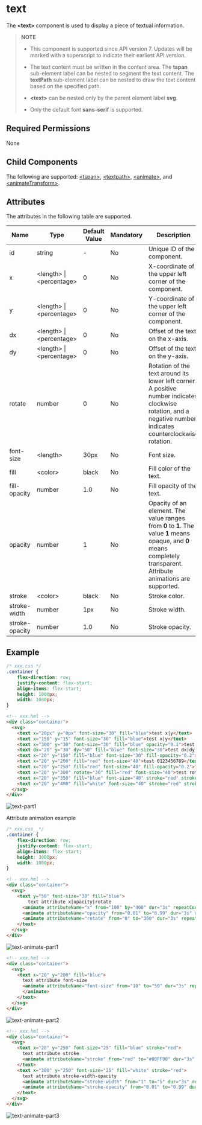 # text

The **\<text>** component is used to display a piece of textual information.


>  **NOTE**
>
>  - This component is supported since API version 7. Updates will be marked with a superscript to indicate their earliest API version.
>
>  - The text content must be written in the content area. The **tspan** sub-element label can be nested to segment the text content. The **textPath** sub-element label can be nested to draw the text content based on the specified path.
>
>  - **\<text>** can be nested only by the parent element label **svg**.
>
>  - Only the default font **sans-serif** is supported.

## Required Permissions

None


## Child Components

The following are supported: [\<tspan>](js-components-svg-tspan.md), [\<textpath>](js-components-svg-textpath.md), [\<animate>](js-components-svg-animate.md), and [\<animateTransform>](js-components-svg-animatetransform.md).


## Attributes

The attributes in the following table are supported.

| Name            | Type                                | Default Value  | Mandatory  | Description                                      |
| -------------- | ---------------------------------- | ----- | ---- | ---------------------------------------- |
| id             | string                             | -     | No   | Unique ID of the component.                                |
| x              | &lt;length&gt; \| &lt;percentage&gt; | 0     | No   | X-coordinate of the upper left corner of the component.                             |
| y              | &lt;length&gt; \| &lt;percentage&gt; | 0     | No   | Y-coordinate of the upper left corner of the component.                             |
| dx             | &lt;length&gt; \| &lt;percentage&gt; | 0     | No   | Offset of the text on the x-axis.                                |
| dy             | &lt;length&gt; \| &lt;percentage&gt; | 0     | No   | Offset of the text on the y-axis.                                |
| rotate         | number                             | 0     | No   | Rotation of the text around its lower left corner. A positive number indicates clockwise rotation, and a negative number indicates counterclockwise rotation.               |
| font-size      | &lt;length&gt;                     | 30px  | No   | Font size.                                |
| fill           | &lt;color&gt;                      | black | No   | Fill color of the text.                                  |
| fill-opacity   | number                             | 1.0   | No   | Fill opacity of the text.                                 |
| opacity        | number                             | 1     | No   | Opacity of an element. The value ranges from **0** to **1**. The value **1** means opaque, and **0** means completely transparent. Attribute animations are supported.|
| stroke         | &lt;color&gt;                      | black | No   | Stroke color.                             |
| stroke-width   | number                             | 1px   | No   | Stroke width.                                  |
| stroke-opacity | number                             | 1.0   | No   | Stroke opacity.                                 |


## Example

```css
/* xxx.css */
.container {    
    flex-direction: row;
    justify-content: flex-start;
    align-items: flex-start;
    height: 1000px;
    width: 1080px;
}
```

```html
<!-- xxx.hml -->
<div class="container">
  <svg>
    <text x="20px" y="0px" font-size="30" fill="blue">test x|y</text>
    <text x="150" y="15" font-size="30" fill="blue">test x|y</text>
    <text x="300" y="30" font-size="30" fill="blue" opacity="0.1">test opacity</text>
    <text dx="20" y="30" dy="50" fill="blue" font-size="30">test dx|dy|fill|font-size</text>
    <text x="20" y="150" fill="blue" font-size="30" fill-opacity="0.2">test fill-opacity</text>
    <text x="20" y="200" fill="red" font-size="40">test 0123456789</text>
    <text x="20" y="250" fill="red" font-size="40" fill-opacity="0.2">Test</text>
    <text x="20" y="300" rotate="30" fill="red" font-size="40">test rotate</text>
    <text x="20" y="350" fill="blue" font-size="40" stroke="red" stroke-width="2">test stroke</text>
    <text x="20" y="400" fill="white" font-size="40" stroke="red" stroke-width="2" stroke-opacity="0.5">test stroke-opacity</text>
  </svg>
</div>
```

![text-part1](figures/text-part1.png)

Attribute animation example

```css
/* xxx.css  */
.container {
    flex-direction: row;
    justify-content: flex-start;
    align-items: flex-start;
    height: 3000px;
    width: 1080px;
}
```

```html
<!-- xxx.hml -->
<div class="container">
  <svg>
    <text y="50" font-size="30" fill="blue">
        text attribute x|opacity|rotate
      <animate attributeName="x" from="100" by="400" dur="3s" repeatCount="indefinite"></animate>
      <animate attributeName="opacity" from="0.01" to="0.99" dur="3s" repeatCount="indefinite"></animate>
      <animate attributeName="rotate" from="0" to="360" dur="3s" repeatCount="indefinite"></animate>
    </text>
  </svg>
</div>
```

![text-animate-part1](figures/text-animate-part1.gif)

```html
<!-- xxx.hml -->
<div class="container">
  <svg>
    <text x="20" y="200" fill="blue">
      text attribute font-size
      <animate attributeName="font-size" from="10" to="50" dur="3s" repeatCount="indefinite">
      </animate>
    </text>
  </svg>
</div>
```

![text-animate-part2](figures/text-animate-part2.gif)

```html
<!-- xxx.hml -->
<div class="container">
  <svg>
    <text x="20" y="250" font-size="25" fill="blue" stroke="red">
      text attribute stroke
      <animate attributeName="stroke" from="red" to="#00FF00" dur="3s" repeatCount="indefinite"></animate>
    </text>
    <text x="300" y="250" font-size="25" fill="white" stroke="red">
      text attribute stroke-width-opacity
      <animate attributeName="stroke-width" from="1" to="5" dur="3s" repeatCount="indefinite"></animate>
      <animate attributeName="stroke-opacity" from="0.01" to="0.99" dur="3s" repeatCount="indefinite"></animate>
    </text>
  </svg>
</div>
```

![text-animate-part3](figures/text-animate-part3.gif)
